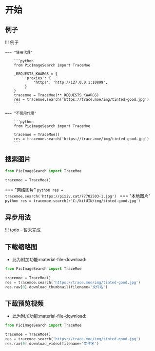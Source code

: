 # 开始

## 例子
!!! 例子

    === "使用代理"

        ```python
        from PicImageSearch import TraceMoe

        _REQUESTS_KWARGS = {
             'proxies': {
                 'https': 'http://127.0.0.1:10809',
             }
        }
        tracemoe = TraceMoe(**_REQUESTS_KWARGS)
        res = tracemoe.search('https://trace.moe/img/tinted-good.jpg')
        ```

    === "不使用代理"

        ```python
        from PicImageSearch import TraceMoe

        tracemoe = TraceMoe()
        res = tracemoe.search('https://trace.moe/img/tinted-good.jpg')
        ```



## 搜索图片
```python
from PicImageSearch import TraceMoe
    
tracemoe = TraceMoe()   
```
=== "网络图片"
    ```python
    res = tracemoe.search('https://pixiv.cat/77702503-1.jpg')
    ```
=== "本地图片"
    ```python
    res = tracemoe.search(r'C:/kitUIN/img/tinted-good.jpg')
    ```

## 异步用法
!!! todo
    - 暂未完成
## 下载缩略图
- 此为附加功能:material-file-download:
```python
from PicImageSearch import TraceMoe
    
tracemoe = TraceMoe()
res = tracemoe.search('https://trace.moe/img/tinted-good.jpg')
res.raw[0].download_thumbnail(filename='文件名')
```
## 下载预览视频
- 此为附加功能:material-file-download:
```python
from PicImageSearch import TraceMoe
    
tracemoe = TraceMoe()
res = tracemoe.search('https://trace.moe/img/tinted-good.jpg')
res.raw[0].download_video(filename='文件名')
```
